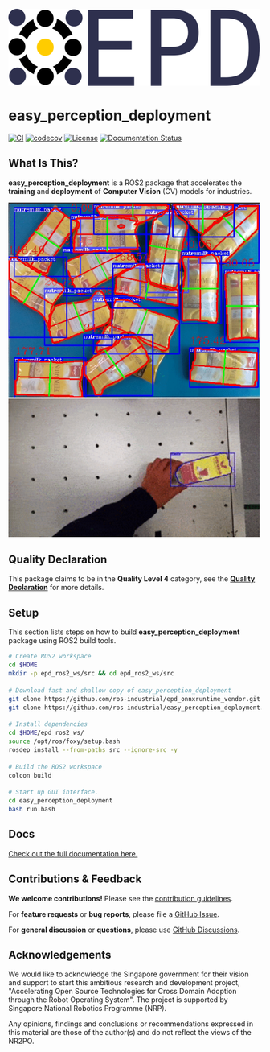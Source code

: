 
![](img/epd_logo_long.png)

# **easy_perception_deployment**
[![CI](https://github.com/ros-industrial/easy_perception_deployment/actions/workflows/industrial_ci_action.yml/badge.svg)](https://github.com/ros-industrial/easy_perception_deployment/actions/workflows/industrial_ci_action.yml)
[![codecov](https://codecov.io/gh/ros-industrial/easy_perception_deployment/branch/master/graph/badge.svg)](https://codecov.io/gh/ros-industrial/easy_perception_deployment)
[![License](https://img.shields.io/badge/License-Apache%202.0-blue.svg)](https://opensource.org/licenses/Apache-2.0)
[![Documentation Status](https://readthedocs.org/projects/epd-docs/badge/?version=latest)](https://epd-docs.readthedocs.io/en/latest/?badge=latest)


## **What Is This?**

**easy_perception_deployment** is a ROS2 package that accelerates the **training** and **deployment** of **Computer Vision** (CV) models for industries.

<img src="img/demo_1.gif" alt="drawing" width="500"/>
<img src="img/demo_2.gif" alt="drawing" width="500"/>


## **Quality Declaration**

This package claims to be in the **Quality Level 4** category, see the [**Quality Declaration**](https://github.com/cardboardcode/easy_perception_deployment/blob/master/QUALITY_DECLARATION.md) for more details.

## **Setup**

This section lists steps on how to build **easy_perception_deployment** package using ROS2 build tools.

``` bash
# Create ROS2 workspace
cd $HOME
mkdir -p epd_ros2_ws/src && cd epd_ros2_ws/src

# Download fast and shallow copy of easy_perception_deployment
git clone https://github.com/ros-industrial/epd_onnxruntime_vendor.git
git clone https://github.com/ros-industrial/easy_perception_deployment.git

# Install dependencies
cd $HOME/epd_ros2_ws/
source /opt/ros/foxy/setup.bash
rosdep install --from-paths src --ignore-src -y

# Build the ROS2 workspace
colcon build

# Start up GUI interface.
cd easy_perception_deployment
bash run.bash
```

## **Docs**

[Check out the full documentation here.](https://easy-perception-deployment.readthedocs.io/en/latest/)

## **Contributions & Feedback**

**We welcome contributions!** Please see the [contribution guidelines](https://github.com/ros-industrial/easy_perception_deployment/blob/master/CONTRIBUTING.md).

For **feature requests** or **bug reports**, please file a [GitHub Issue](https://github.com/ros-industrial/easy_perception_deployment/issues).

For **general discussion** or **questions**, please use [GitHub Discussions](https://github.com/ros-industrial/easy_perception_deployment/discussions).

## **Acknowledgements**

We would like to acknowledge the Singapore government for their vision and support to start this ambitious research and development project, "Accelerating Open Source Technologies for Cross Domain Adoption through the Robot Operating System". The project is supported by Singapore National Robotics Programme (NRP).

Any opinions, findings and conclusions or recommendations expressed in this material are those of the author(s) and do not reflect the views of the NR2PO.
